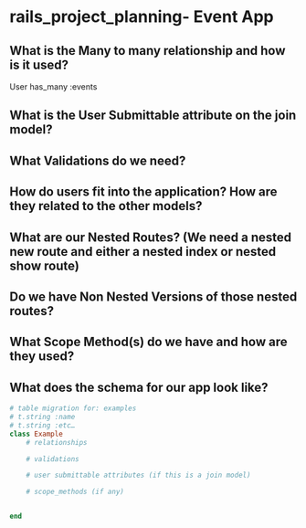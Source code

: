 # rails_project_planning- Event App

## What is the Many to many relationship and how is it used?
User has_many :events

## What is the User Submittable attribute on the join model?

## What Validations do we need?

## How do users fit into the application? How are they related to the other models?

## What are our Nested Routes? (We need a nested new route and either a nested index or nested show route)

## Do we have Non Nested Versions of those nested routes?

## What Scope Method(s) do we have and how are they used?

## What does the schema for our app look like?

```rb
# table migration for: examples 
# t.string :name
# t.string :etc…
class Example 
	# relationships

	# validations 

	# user submittable attributes (if this is a join model)

	# scope_methods (if any)


end
```
